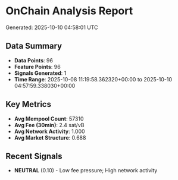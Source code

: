 # OnChain Analysis Report
Generated: 2025-10-10 04:58:01 UTC

## Data Summary
- **Data Points**: 96
- **Feature Points**: 96
- **Signals Generated**: 1
- **Time Range**: 2025-10-08 11:19:58.362320+00:00 to 2025-10-10 04:57:59.338030+00:00

## Key Metrics
- **Avg Mempool Count**: 57310
- **Avg Fee (30min)**: 2.4 sat/vB
- **Avg Network Activity**: 1.000
- **Avg Market Structure**: 0.688

## Recent Signals
- **NEUTRAL** (0.10) - Low fee pressure; High network activity
